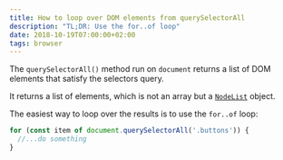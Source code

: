 ```yaml
---
title: How to loop over DOM elements from querySelectorAll
description: "TL;DR: Use the for..of loop"
date: 2018-10-19T07:00:00+02:00
tags: browser
---
```


The `querySelectorAll()` method run on `document` returns a list of DOM elements that satisfy the selectors query.

It returns a list of elements, which is not an array but a [`NodeList`](https://developer.mozilla.org/en-US/docs/Web/API/NodeList) object.

The easiest way to loop over the results is to use the `for..of` loop:

```js
for (const item of document.querySelectorAll('.buttons')) {
  //...do something
}
```
